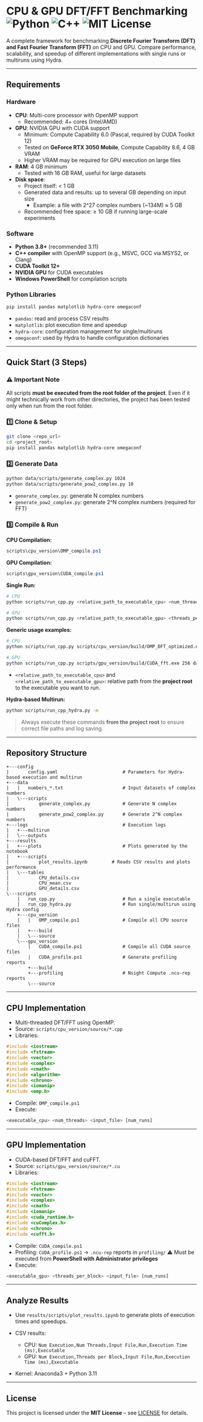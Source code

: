 # CPU & GPU DFT/FFT Benchmarking ![Python](https://img.shields.io/badge/python-3.8%2B-blue) ![C++](https://img.shields.io/badge/C%2B%2B-17-brightgreen) ![MIT License](https://img.shields.io/badge/license-MIT-lightgrey)

A complete framework for benchmarking **Discrete Fourier Transform (DFT) and Fast Fourier Transform (FFT)** on CPU and GPU. Compare performance, scalability, and speedup of different implementations with single runs or multiruns using Hydra.

---

## Requirements

### Hardware

* **CPU**: Multi-core processor with OpenMP support  
  - Recommended: 4+ cores (Intel/AMD)  
* **GPU**: NVIDIA GPU with CUDA support  
  - Minimum: Compute Capability 6.0 (Pascal, required by CUDA Toolkit 12)  
  - Tested on **GeForce RTX 3050 Mobile**, Compute Capability 8.6, 4 GB VRAM  
  - Higher VRAM may be required for GPU execution on large files  
* **RAM**: 4 GB minimum  
  - Tested with 16 GB RAM, useful for large datasets  
* **Disk space**:  
  - Project itself: < 1 GB  
  - Generated data and results: up to several GB depending on input size  
    - Example: a file with 2^27 complex numbers (~134M) ≈ 5 GB  
  - Recommended free space: ≥ 10 GB if running large-scale experiments  

### Software

* **Python 3.8+** (recommended 3.11)
* **C++ compiler** with OpenMP support (e.g., MSVC, GCC via MSYS2, or Clang)
* **CUDA Toolkit 12+**
* **NVIDIA GPU** for CUDA executables
* **Windows PowerShell** for compilation scripts

### Python Libraries

```bash
pip install pandas matplotlib hydra-core omegaconf
```

* `pandas`: read and process CSV results
* `matplotlib`: plot execution time and speedup
* `hydra-core`: configuration management for single/multiruns
* `omegaconf`: used by Hydra to handle configuration dictionaries

---

## Quick Start (3 Steps)

### ⚠️ Important Note

All scripts **must be executed from the root folder of the project**.
Even if it might technically work from other directories, the project has been tested only when run from the root folder.

### 1️⃣ Clone & Setup

```bash
git clone <repo_url>
cd <project_root>
pip install pandas matplotlib hydra-core omegaconf
```

### 2️⃣ Generate Data

```bash
python data/scripts/generate_complex.py 1024
python data/scripts/generate_pow2_complex.py 10
```

* `generate_complex.py`: generate N complex numbers
* `generate_pow2_complex.py`: generate 2^N complex numbers (required for FFT)

### 3️⃣ Compile & Run

**CPU Compilation:**

```powershell
scripts\cpu_version\OMP_compile.ps1
```

**GPU Compilation:**

```powershell
scripts\gpu_version\CUDA_compile.ps1
```

**Single Run:**

```bash
# CPU
python scripts/run_cpp.py <relative_path_to_executable_cpu> <num_threads> <input_file> <num_runs>

# GPU
python scripts/run_cpp.py <relative_path_to_executable_gpu> <threads_per_block> <input_file> <num_runs> --cuda
```

**Generic usage examples:**

```bash
# CPU
python scripts/run_cpp.py scripts/cpu_version/build/OMP_DFT_optimized.exe 8 data/numbers_1024.txt 1

# GPU
python scripts/run_cpp.py scripts/gpu_version/build/CUDA_fft.exe 256 data/numbers_1048576.txt 1 --cuda
```

* `<relative_path_to_executable_cpu>` and `<relative_path_to_executable_gpu>`: relative path from the **project root** to the executable you want to run.

**Hydra-based Multirun:**

```bash
python scripts/run_cpp_hydra.py -m
```

> Always execute these commands **from the project root** to ensure correct file paths and log saving.

---

## Repository Structure

```
+---config
|       config.yaml                        # Parameters for Hydra-based execution and multirun
+---data
|   |   numbers_*.txt                      # Input datasets of complex numbers
|   \---scripts
|           generate_complex.py            # Generate N complex numbers
|           generate_pow2_complex.py       # Generate 2^N complex numbers
+---logs                                   # Execution logs
|   +---multirun
|   \---outputs
+---results
|   +---plots                              # Plots generated by the notebook
|   +---scripts
|           plot_results.ipynb         # Reads CSV results and plots performance
|   \---tables
|           CPU_details.csv
|           CPU_mean.csv
|           GPU_details.csv
\---scripts
    |   run_cpp.py                         # Run a single executable
    |   run_cpp_hydra.py                   # Run single/multirun using Hydra config
    +---cpu_version
    |   |   OMP_compile.ps1                # Compile all CPU source files
    |   +---build
    |   \---source
    \---gpu_version
        |   CUDA_compile.ps1               # Compile all CUDA source files
        |   CUDA_profile.ps1               # Generate profiling reports
        +---build
        +---profiling                      # Nsight Compute .ncu-rep reports
        \---source
```

---

## CPU Implementation

* Multi-threaded DFT/FFT using OpenMP.
* Source: `scripts/cpu_version/source/*.cpp`
* Libraries:

```cpp
#include <iostream>
#include <fstream>
#include <vector>
#include <complex>
#include <cmath>
#include <algorithm>
#include <chrono>
#include <iomanip>
#include <omp.h>
```

* Compile: `OMP_compile.ps1`
* Execute:

```bash
<executable_cpu> <num_threads> <input_file> [num_runs]
```

---

## GPU Implementation

* CUDA-based DFT/FFT and cuFFT.
* Source: `scripts/gpu_version/source/*.cu`
* Libraries:

```cpp
#include <iostream>
#include <fstream>
#include <vector>
#include <complex>
#include <cmath>
#include <iomanip>
#include <cuda_runtime.h>
#include <cuComplex.h>
#include <chrono>
#include <cufft.h>
```

* Compile: `CUDA_compile.ps1`
* Profiling: `CUDA_profile.ps1` → `.ncu-rep` reports in `profiling/`
  ⚠️ Must be executed from **PowerShell with Administrator privileges**  
* Execute:

```bash
<executable_gpu> <threads_per_block> <input_file> [num_runs]
```

---

## Analyze Results

* Use `results/scripts/plot_results.ipynb` to generate plots of execution times and speedups.

* CSV results:

  * CPU: `Num Execution,Num Threads,Input File,Run,Execution Time (ms),Executable`
  * GPU: `Num Execution,Threads per Block,Input File,Run,Execution Time (ms),Executable`

* Kernel: Anaconda3 + Python 3.11

---

## License

This project is licensed under the **MIT License** – see [LICENSE](LICENSE) for details.

